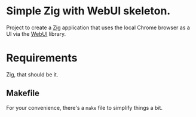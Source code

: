 # Simple Zig with WebUI skeleton.

Project to create a [Zig](https://ziglang.org/) application that uses the local Chrome browser as a UI via the [WebUI](https://github.com/webui-dev/zig-webui) library.

# Requirements

Zig, that should be it.

## Makefile

For your convenience, there's a `make` file to simplify things a bit.
